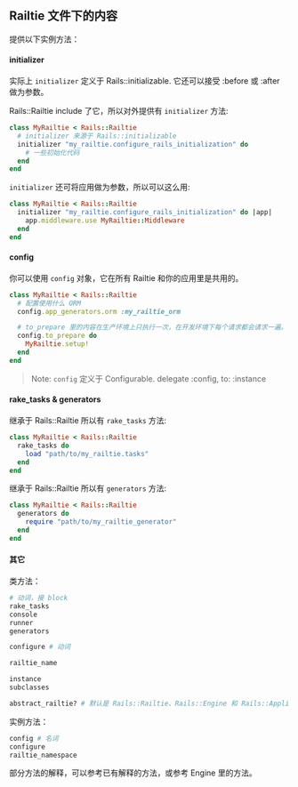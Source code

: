## Railtie 文件下的内容

提供以下实例方法：

#### initializer

实际上 `initializer` 定义于 Rails::initializable. 它还可以接受 :before 或 :after 做为参数。

Rails::Railtie include 了它，所以对外提供有 `initializer` 方法:

```ruby
class MyRailtie < Rails::Railtie
  # initializer 来源于 Rails::initializable
  initializer "my_railtie.configure_rails_initialization" do
    # 一些初始化代码
  end
end
```

`initializer` 还可将应用做为参数，所以可以这么用:

```ruby
class MyRailtie < Rails::Railtie
  initializer "my_railtie.configure_rails_initialization" do |app|
    app.middleware.use MyRailtie::Middleware
  end
end
```

#### config

你可以使用 `config` 对象，它在所有 Railtie 和你的应用里是共用的。

```ruby
class MyRailtie < Rails::Railtie
  # 配置使用什么 ORM
  config.app_generators.orm :my_railtie_orm

  # to_prepare 里的内容在生产环境上只执行一次，在开发环境下每个请求都会请求一遍。
  config.to_prepare do
    MyRailtie.setup!
  end
end
```

> Note: `config` 定义于 Configurable. delegate :config, to: :instance

#### rake_tasks & generators

继承于 Rails::Railtie 所以有 `rake_tasks` 方法:

```ruby
class MyRailtie < Rails::Railtie
  rake_tasks do
    load "path/to/my_railtie.tasks"
  end
end
```

继承于 Rails::Railtie 所以有 `generators` 方法:

```ruby
class MyRailtie < Rails::Railtie
  generators do
    require "path/to/my_railtie_generator"
  end
end
```

#### 其它

类方法：

```ruby
# 动词，接 block
rake_tasks
console
runner
generators
```

```ruby
configure # 动词

railtie_name

instance
subclasses

abstract_railtie? # 默认是 Rails::Railtie、Rails::Engine 和 Rails::Application
```

实例方法：

```ruby
config # 名词
configure
railtie_namespace
```

部分方法的解释，可以参考已有解释的方法，或参考 Engine 里的方法。
